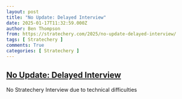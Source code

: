 ```yaml
---
layout: post
title: "No Update: Delayed Interview"
date: 2025-01-17T11:32:59.000Z
author: Ben Thompson
from: https://stratechery.com/2025/no-update-delayed-interview/
tags: [ Stratechery ]
comments: True
categories: [ Stratechery ]
---
```

<!--1737113579000-->
[No Update: Delayed Interview](https://stratechery.com/2025/no-update-delayed-interview/)
------

<div>
No Stratechery Interview due to technical difficulties
</div>
